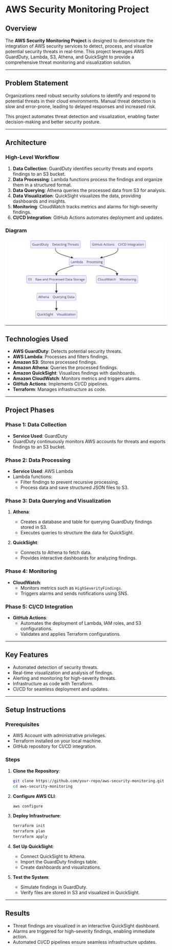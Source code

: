 # AWS Security Monitoring Project

## Overview
The **AWS Security Monitoring Project** is designed to demonstrate the integration of AWS security services to detect, process, and visualize potential security threats in real-time. This project leverages AWS GuardDuty, Lambda, S3, Athena, and QuickSight to provide a comprehensive threat monitoring and visualization solution.

---

## Problem Statement
Organizations need robust security solutions to identify and respond to potential threats in their cloud environments. Manual threat detection is slow and error-prone, leading to delayed responses and increased risk.

This project automates threat detection and visualization, enabling faster decision-making and better security posture.

---

## Architecture
### High-Level Workflow
1. **Data Collection**: GuardDuty identifies security threats and exports findings to an S3 bucket.
2. **Data Processing**: Lambda functions process the findings and organize them in a structured format.
3. **Data Querying**: Athena queries the processed data from S3 for analysis.
4. **Data Visualization**: QuickSight visualizes the data, providing dashboards and insights.
5. **Monitoring**: CloudWatch tracks metrics and alarms for high-severity findings.
6. **CI/CD Integration**: GitHub Actions automates deployment and updates.

### Diagram
![AWS Security Monitoring Architecture](assets/diagram.png)

---

## Technologies Used
- **AWS GuardDuty**: Detects potential security threats.
- **AWS Lambda**: Processes and filters findings.
- **Amazon S3**: Stores processed findings.
- **Amazon Athena**: Queries the processed findings.
- **Amazon QuickSight**: Visualizes findings with dashboards.
- **Amazon CloudWatch**: Monitors metrics and triggers alarms.
- **GitHub Actions**: Implements CI/CD pipelines.
- **Terraform**: Manages infrastructure as code.

---

## Project Phases

### Phase 1: Data Collection
- **Service Used**: GuardDuty
- GuardDuty continuously monitors AWS accounts for threats and exports findings to an S3 bucket.

### Phase 2: Data Processing
- **Service Used**: AWS Lambda
- Lambda functions:
  - Filter findings to prevent recursive processing.
  - Process data and save structured JSON files to S3.

### Phase 3: Data Querying and Visualization
1. **Athena**:
   - Creates a database and table for querying GuardDuty findings stored in S3.
   - Executes queries to structure the data for QuickSight.

2. **QuickSight**:
   - Connects to Athena to fetch data.
   - Provides interactive dashboards for analyzing findings.

### Phase 4: Monitoring
- **CloudWatch**:
  - Monitors metrics such as `HighSeverityFindings`.
  - Triggers alarms and sends notifications using SNS.

### Phase 5: CI/CD Integration
- **GitHub Actions**:
  - Automates the deployment of Lambda, IAM roles, and S3 configurations.
  - Validates and applies Terraform configurations.

---

## Key Features
- Automated detection of security threats.
- Real-time visualization and analysis of findings.
- Alerting and monitoring for high-severity threats.
- Infrastructure as code with Terraform.
- CI/CD for seamless deployment and updates.

---

## Setup Instructions

### Prerequisites
- AWS Account with administrative privileges.
- Terraform installed on your local machine.
- GitHub repository for CI/CD integration.

### Steps

1. **Clone the Repository**:
   ```bash
   git clone https://github.com/your-repo/aws-security-monitoring.git
   cd aws-security-monitoring
   ```

2. **Configure AWS CLI**:
   ```bash
   aws configure
   ```

3. **Deploy Infrastructure**:
   ```bash
   terraform init
   terraform plan
   terraform apply
   ```

4. **Set Up QuickSight**:
   - Connect QuickSight to Athena.
   - Import the GuardDuty findings table.
   - Create dashboards and visualizations.

5. **Test the System**:
   - Simulate findings in GuardDuty.
   - Verify files are stored in S3 and visualized in QuickSight.

---

## Results
- Threat findings are visualized in an interactive QuickSight dashboard.
- Alarms are triggered for high-severity findings, enabling immediate action.
- Automated CI/CD pipelines ensure seamless infrastructure updates.


